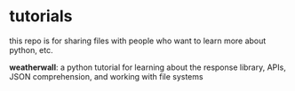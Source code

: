 # tutorials
this repo is for sharing files with people who want to learn more about python, etc.

<b>weatherwall</b>: a python tutorial for learning about the response library, APIs, JSON comprehension, and working with file systems
